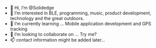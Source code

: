 - 👋 Hi, I’m @Solidedge
- 👀 I’m interested in BLE, programming, music, product development, technology and the great outdoors.
- 🌱 I’m currently learning ... Mobile application development and GPS tracking
- 💞️ I’m looking to collaborate on ... Try me? 
- 📫 contact information might be added later...
<!---
Solidedge/Solidedge is a ✨ special ✨ repository because its `README.md` (this file) appears on your GitHub profile.
You can click the Preview link to take a look at your changes.
--->

